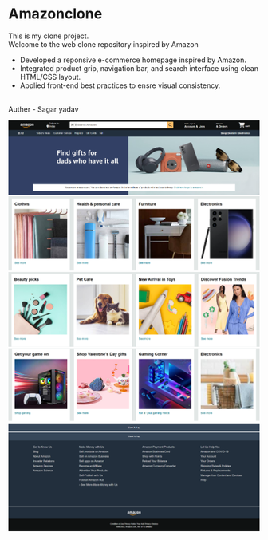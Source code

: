 # Amazonclone
This is my clone project.
<br>
Welcome to the web clone repository inspired by Amazon
<br>
* Developed a reponsive e-commerce homepage inspired by Amazon.
* Integrated product grip, navigation bar, and search interface using clean HTML/CSS layout.
* Applied front-end best practices to ensre visual consistency.
 <br>
Auther - Sagar yadav

![image alt](https://github.com/hlosagar/Amazonclone/blob/2828049d71f2df92c1613b96f419d58042dbe49d/Screenshot%202025-07-28%20130057.png)
![image_alt](https://github.com/hlosagar/Amazonclone/blob/f81a9e713fb37e333480489861ba5f92e9aee854/Screenshot%202025-07-28%20130130.png)
![image_alt](https://github.com/hlosagar/Amazonclone/blob/fe57e7340db6996a9b321470816a7ace11065fb7/Screenshot%202025-07-28%20131603.png)
![image_alt](https://github.com/hlosagar/Amazonclone/blob/6d7d82196fba425508096e5505260417dd4f599b/Screenshot%202025-07-28%20131753.png)
![image_alt](https://github.com/hlosagar/Amazonclone/blob/2353d2d7584df9d9439db3be5ec5be9ae6358794/Screenshot%202025-07-28%20131827.png)
